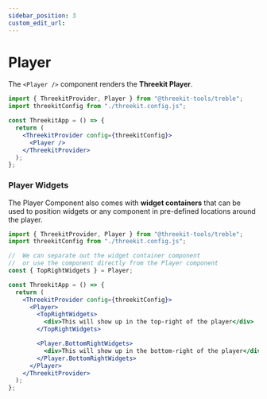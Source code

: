 ```yaml
---
sidebar_position: 3
custom_edit_url:
---
```


# Player

The `<Player />` component renders the **Threekit Player**.

```jsx
import { ThreekitProvider, Player } from "@threekit-tools/treble";
import threekitConfig from "./threekit.config.js";

const ThreekitApp = () => {
  return (
    <ThreekitProvider config={threekitConfig}>
      <Player />
    </ThreekitProvider>
  );
};
```

### Player Widgets

The Player Component also comes with **widget containers** that can be used to position widgets or any component in pre-defined locations around the player.

```jsx
import { ThreekitProvider, Player } from "@threekit-tools/treble";
import threekitConfig from "./threekit.config.js";

//  We can separate out the widget container component
//  or use the component directly from the Player component
const { TopRightWidgets } = Player;

const ThreekitApp = () => {
  return (
    <ThreekitProvider config={threekitConfig}>
      <Player>
        <TopRightWidgets>
          <div>This will show up in the top-right of the player</div>
        </TopRightWidgets>

        <Player.BottomRightWidgets>
          <div>This will show up in the bottom-right of the player</div>
        </Player.BottomRightWidgets>
      </Player>
    </ThreekitProvider>
  );
};
```
